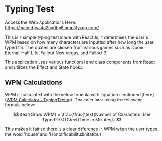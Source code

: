 # Typing Test

Access the Web Applications Here: https://main.dfwa4a2cx0bp6.amplifyapp.com/



This is a simple typing test made with ReactJs, it determines the user's WPM based on how many characters are inputted after how long the user typed for. The quotes are chosen from various games such as Doom Eternal, Half Life, Fallout New Vegas, and Fallout 3. 



This application uses various functional and class components from React and utilizes the Effect and State hooks. 



## WPM Calculations

WPM is calculated with the below formula with equation mentioned [here]([WPM Calculator - TypingTyping](https://www.typingtyping.com/wpm-calculator/)). The calculator using the following formula below:



$$
\text{Gross WPM} = \frac{\frac{\text{Number of Characters User Typed}}{5}}{\text{Time in Minutes}}
$$




This makes it fair so there is a clear difference in WPM when the user types the word 'house' and 'Honorificabilitudinitatibus'.
